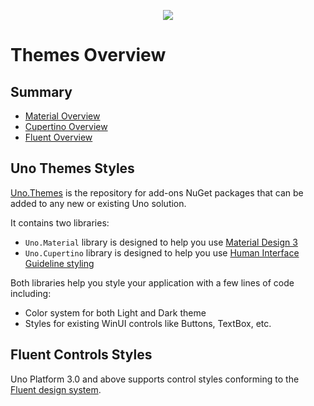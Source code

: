 <p align="center">
  <img src="assets/themes-design-systems.png">
</p>

# Themes Overview

## Summary

- [Material Overview](material-getting-started.md)
- [Cupertino Overview](cupertino-getting-started.md)
- [Fluent Overview](fluent-getting-started.md)

## Uno Themes Styles
[Uno.Themes](https://github.com/unoplatform/Uno.Themes) is the repository for add-ons NuGet packages that can be added to any new or existing Uno solution.

It contains two libraries:

- `Uno.Material` library is designed to help you use [Material Design 3](https://m3.material.io/)
- `Uno.Cupertino` library is designed to help you use [Human Interface Guideline styling](https://developer.apple.com/design/human-interface-guidelines)

Both libraries help you style your application with a few lines of code including:

- Color system for both Light and Dark theme
- Styles for existing WinUI controls like Buttons, TextBox, etc.

## Fluent Controls Styles

Uno Platform 3.0 and above supports control styles conforming to the [Fluent design system](https://www.microsoft.com/design/fluent).
